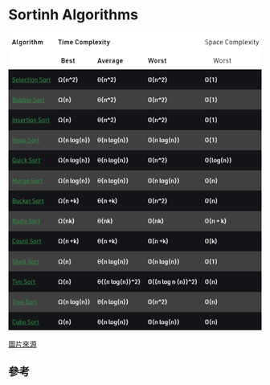 # Sortinh Algorithms

![](/images/Algorithm/sorting-algorithms-1.png)

[圖片來源](https://www.geeksforgeeks.org/time-complexities-of-all-sorting-algorithms/)

## 參考